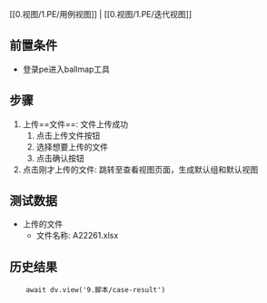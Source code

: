 [[0.视图/1.PE/用例视图]] | [[0.视图/1.PE/迭代视图]]

## 前置条件

- 登录pe进入ballmap工具

## 步骤

1. 上传==文件==: 文件上传成功
	1. 点击上传文件按钮
	2. 选择想要上传的文件
	3. 点击确认按钮
2. 点击刚才上传的文件: 跳转至查看视图页面，生成默认组和默认视图

## 测试数据

- 上传的文件
	- 文件名称: A22261.xlsx

## 历史结果

```dataviewjs
    await dv.view('9.脚本/case-result')
```
